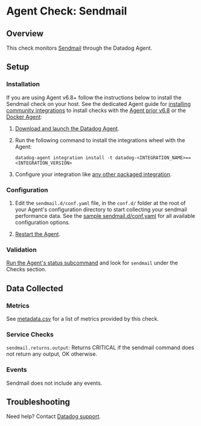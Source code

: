 # Agent Check: Sendmail

## Overview

This check monitors [Sendmail][1] through the Datadog Agent.

## Setup

### Installation

If you are using Agent v6.8+ follow the instructions below to install the Sendmail check on your host. See the dedicated Agent guide for [installing community integrations][2] to install checks with the [Agent prior v6.8][3] or the [Docker Agent][4]:

1. [Download and launch the Datadog Agent][5].
2. Run the following command to install the integrations wheel with the Agent:

   ```shell
   datadog-agent integration install -t datadog-<INTEGRATION_NAME>==<INTEGRATION_VERSION>
   ```

3. Configure your integration like [any other packaged integration][6].

### Configuration

1. Edit the `sendmail.d/conf.yaml` file, in the `conf.d/` folder at the root of your Agent's configuration directory to start collecting your sendmail performance data. See the [sample sendmail.d/conf.yaml][7] for all available configuration options.

2. [Restart the Agent][8].

### Validation

[Run the Agent's status subcommand][9] and look for `sendmail` under the Checks section.

## Data Collected

### Metrics

See [metadata.csv][10] for a list of metrics provided by this check.

### Service Checks

`sendmail.returns.output`: Returns CRITICAL if the sendmail command does not return any output, OK otherwise.

### Events

Sendmail does not include any events.

## Troubleshooting

Need help? Contact [Datadog support][11].

[1]: https://www.proofpoint.com/us/open-source-email-solution
[2]: https://docs.datadoghq.com/agent/guide/community-integrations-installation-with-docker-agent/
[3]: https://docs.datadoghq.com/agent/guide/community-integrations-installation-with-docker-agent/?tab=agentpriorto68
[4]: https://docs.datadoghq.com/agent/guide/community-integrations-installation-with-docker-agent/?tab=docker
[5]: https://app.datadoghq.com/account/settings#agent
[6]: https://docs.datadoghq.com/getting_started/integrations/
[7]: https://github.com/DataDog/integrations-extras/blob/master/sendmail/datadog_checks/sendmail/data/conf.yaml.example
[8]: https://docs.datadoghq.com/agent/guide/agent-commands/#start-stop-and-restart-the-agent
[9]: https://docs.datadoghq.com/agent/guide/agent-commands/#agent-status-and-information
[10]: https://github.com/DataDog/integrations-extras/blob/master/sendmail/metadata.csv
[11]: https://docs.datadoghq.com/help/
